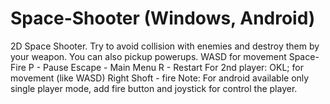# Space-Shooter (Windows, Android)

2D Space Shooter. Try to avoid collision with enemies and destroy them by your weapon. You can also pickup powerups. WASD for movement Space- Fire P - Pause Escape - Main Menu R - Restart For 2nd player: OKL; for movement (like WASD) Right Shoft - fire Note: For android available only single player mode, add fire button and joystick for control the player.
